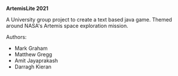 **ArtemisLite 2021**

A University group project to create a text based java game. Themed around NASA's Artemis space exploration mission.

Authors:
- Mark Graham
- Matthew Gregg
- Amit Jayaprakash
- Darragh Kieran

